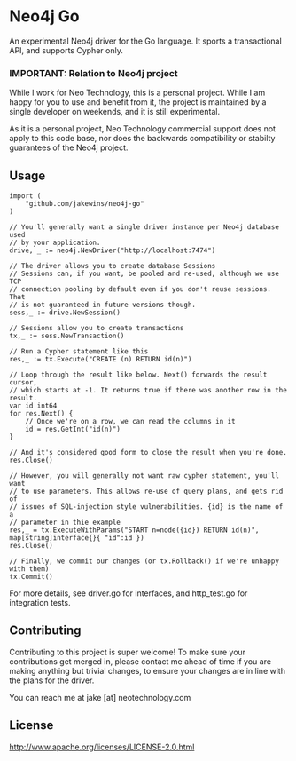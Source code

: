 # Neo4j Go

An experimental Neo4j driver for the Go language. It sports a transactional API, and supports Cypher only.

### IMPORTANT: Relation to Neo4j project

While I work for Neo Technology, this is a personal project. While I am happy for you to use and
benefit from it, the project is maintained by a single developer on weekends, and it is still 
experimental.

As it is a personal project, Neo Technology commercial support does not apply to this code base,
nor does the backwards compatibility or stabilty guarantees of the Neo4j project.

## Usage

    import (
        "github.com/jakewins/neo4j-go"
    )

    // You'll generally want a single driver instance per Neo4j database used
    // by your application.
    drive, _ := neo4j.NewDriver("http://localhost:7474")

    // The driver allows you to create database Sessions
    // Sessions can, if you want, be pooled and re-used, although we use TCP 
    // connection pooling by default even if you don't reuse sessions. That 
    // is not guaranteed in future versions though.
    sess,_ := drive.NewSession()

    // Sessions allow you to create transactions
    tx,_ := sess.NewTransaction()
 
    // Run a Cypher statement like this
    res,_ := tx.Execute("CREATE (n) RETURN id(n)")

    // Loop through the result like below. Next() forwards the result cursor, 
    // which starts at -1. It returns true if there was another row in the result.
    var id int64
    for res.Next() {
        // Once we're on a row, we can read the columns in it
        id = res.GetInt("id(n)")
    }

    // And it's considered good form to close the result when you're done.
    res.Close()

    // However, you will generally not want raw cypher statement, you'll want
    // to use parameters. This allows re-use of query plans, and gets rid of 
    // issues of SQL-injection style vulnerabilities. {id} is the name of a
    // parameter in thie example
    res,_ = tx.ExecuteWithParams("START n=node({id}) RETURN id(n)", map[string]interface{}{ "id":id })
    res.Close()

    // Finally, we commit our changes (or tx.Rollback() if we're unhappy with them)
    tx.Commit()

For more details, see driver.go for interfaces, and http_test.go for integration tests.

## Contributing

Contributing to this project is super welcome! To make sure your contributions get merged in, please
contact me ahead of time if you are making anything but trivial changes, to ensure your changes are in
line with the plans for the driver.

You can reach me at jake [at] neotechnology.com

## License

http://www.apache.org/licenses/LICENSE-2.0.html